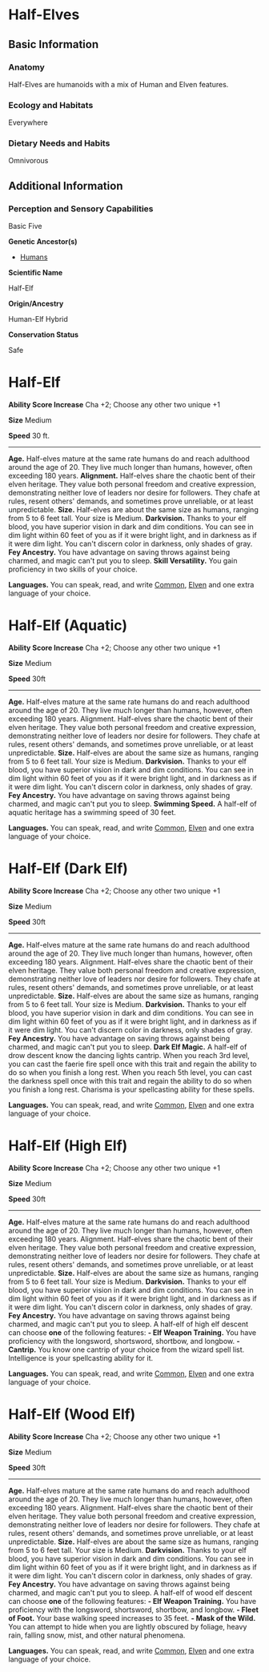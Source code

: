 Half-Elves
==========

Basic Information
-----------------

### Anatomy

Half-Elves are humanoids with a mix of Human and Elven features.

### Ecology and Habitats

Everywhere

### Dietary Needs and Habits

Omnivorous

Additional Information
----------------------

### Perception and Sensory Capabilities

Basic Five

**Genetic Ancestor(s)**

* [Humans](/w/Ecaros-xohoo/a/humans-article)

**Scientific Name**

Half-Elf

**Origin/Ancestry**

Human-Elf Hybrid

**Conservation Status**

Safe

Half-Elf
========

**Ability Score Increase** Cha +2; Choose any other two unique +1

**Size** Medium

**Speed** 30 ft.

* * *

**Age.** Half-elves mature at the same rate humans do and reach adulthood around the age of 20. They live much longer than humans, however, often exceeding 180 years.  **Alignment.** Half-elves share the chaotic bent of their elven heritage. They value both personal freedom and creative expression, demonstrating neither love of leaders nor desire for followers. They chafe at rules, resent others' demands, and sometimes prove unreliable, or at least unpredictable.  **Size.** Half-elves are about the same size as humans, ranging from 5 to 6 feet tall. Your size is Medium.  **Darkvision.** Thanks to your elf blood, you have superior vision in dark and dim conditions. You can see in dim light within 60 feet of you as if it were bright light, and in darkness as if it were dim light. You can't discern color in darkness, only shades of gray.  **Fey Ancestry.** You have advantage on saving throws against being charmed, and magic can't put you to sleep.  **Skill Versatility.** You gain proficiency in two skills of your choice.

**Languages.** You can speak, read, and write [Common](/w/Ecaros-xohoo/a/common-article), [Elven](/w/Ecaros-xohoo/a/elven-article) and one extra language of your choice.


Half-Elf (Aquatic)
==================

**Ability Score Increase** Cha +2; Choose any other two unique +1

**Size** Medium

**Speed** 30ft

* * *

**Age.** Half-elves mature at the same rate humans do and reach adulthood around the age of 20. They live much longer than humans, however, often exceeding 180 years. Alignment. Half-elves share the chaotic bent of their elven heritage. They value both personal freedom and creative expression, demonstrating neither love of leaders nor desire for followers. They chafe at rules, resent others' demands, and sometimes prove unreliable, or at least unpredictable.  **Size.** Half-elves are about the same size as humans, ranging from 5 to 6 feet tall. Your size is Medium.  **Darkvision.** Thanks to your elf blood, you have superior vision in dark and dim conditions. You can see in dim light within 60 feet of you as if it were bright light, and in darkness as if it were dim light. You can't discern color in darkness, only shades of gray.  **Fey Ancestry.** You have advantage on saving throws against being charmed, and magic can't put you to sleep.  **Swimming Speed.** A half-elf of aquatic heritage has a swimming speed of 30 feet.

**Languages.** You can speak, read, and write [Common](/w/Ecaros-xohoo/a/common-article), [Elven](/w/Ecaros-xohoo/a/elven-article) and one extra language of your choice.


Half-Elf (Dark Elf)
===================

**Ability Score Increase** Cha +2; Choose any other two unique +1

**Size** Medium

**Speed** 30ft

* * *

**Age.** Half-elves mature at the same rate humans do and reach adulthood around the age of 20. They live much longer than humans, however, often exceeding 180 years. Alignment. Half-elves share the chaotic bent of their elven heritage. They value both personal freedom and creative expression, demonstrating neither love of leaders nor desire for followers. They chafe at rules, resent others' demands, and sometimes prove unreliable, or at least unpredictable.  **Size.** Half-elves are about the same size as humans, ranging from 5 to 6 feet tall. Your size is Medium.  **Darkvision.** Thanks to your elf blood, you have superior vision in dark and dim conditions. You can see in dim light within 60 feet of you as if it were bright light, and in darkness as if it were dim light. You can't discern color in darkness, only shades of gray.  **Fey Ancestry.** You have advantage on saving throws against being charmed, and magic can't put you to sleep.  **Dark Elf Magic.** A half-elf of drow descent know the dancing lights cantrip. When you reach 3rd level, you can cast the faerie fire spell once with this trait and regain the ability to do so when you finish a long rest. When you reach 5th level, you can cast the darkness spell once with this trait and regain the ability to do so when you finish a long rest. Charisma is your spellcasting ability for these spells.

**Languages.** You can speak, read, and write [Common](/w/Ecaros-xohoo/a/common-article), [Elven](/w/Ecaros-xohoo/a/elven-article) and one extra language of your choice.


Half-Elf (High Elf)
===================

**Ability Score Increase** Cha +2; Choose any other two unique +1

**Size** Medium

**Speed** 30ft

* * *

**Age.** Half-elves mature at the same rate humans do and reach adulthood around the age of 20. They live much longer than humans, however, often exceeding 180 years. Alignment. Half-elves share the chaotic bent of their elven heritage. They value both personal freedom and creative expression, demonstrating neither love of leaders nor desire for followers. They chafe at rules, resent others' demands, and sometimes prove unreliable, or at least unpredictable.  **Size.** Half-elves are about the same size as humans, ranging from 5 to 6 feet tall. Your size is Medium.  **Darkvision.** Thanks to your elf blood, you have superior vision in dark and dim conditions. You can see in dim light within 60 feet of you as if it were bright light, and in darkness as if it were dim light. You can't discern color in darkness, only shades of gray.  **Fey Ancestry.** You have advantage on saving throws against being charmed, and magic can't put you to sleep.  A half-elf of high elf descent can choose **one** of the following features:  **\- Elf Weapon Training.** You have proficiency with the longsword, shortsword, shortbow, and longbow.  **\- Cantrip.** You know one cantrip of your choice from the wizard spell list. Intelligence is your spellcasting ability for it.

**Languages.** You can speak, read, and write [Common](/w/Ecaros-xohoo/a/common-article), [Elven](/w/Ecaros-xohoo/a/elven-article) and one extra language of your choice.


Half-Elf (Wood Elf)
===================

**Ability Score Increase** Cha +2; Choose any other two unique +1

**Size** Medium

**Speed** 30ft

* * *

**Age.** Half-elves mature at the same rate humans do and reach adulthood around the age of 20. They live much longer than humans, however, often exceeding 180 years. Alignment. Half-elves share the chaotic bent of their elven heritage. They value both personal freedom and creative expression, demonstrating neither love of leaders nor desire for followers. They chafe at rules, resent others' demands, and sometimes prove unreliable, or at least unpredictable.  **Size.** Half-elves are about the same size as humans, ranging from 5 to 6 feet tall. Your size is Medium.  **Darkvision.** Thanks to your elf blood, you have superior vision in dark and dim conditions. You can see in dim light within 60 feet of you as if it were bright light, and in darkness as if it were dim light. You can't discern color in darkness, only shades of gray.  **Fey Ancestry.** You have advantage on saving throws against being charmed, and magic can't put you to sleep.  A half-elf of wood elf descent can choose **one** of the following features:  **\- Elf Weapon Training.** You have proficiency with the longsword, shortsword, shortbow, and longbow.  **\- Fleet of Foot.** Your base walking speed increases to 35 feet.  **\- Mask of the Wild.** You can attempt to hide when you are lightly obscured by foliage, heavy rain, falling snow, mist, and other natural phenomena.

**Languages.** You can speak, read, and write [Common](/w/Ecaros-xohoo/a/common-article), [Elven](/w/Ecaros-xohoo/a/elven-article) and one extra language of your choice.
